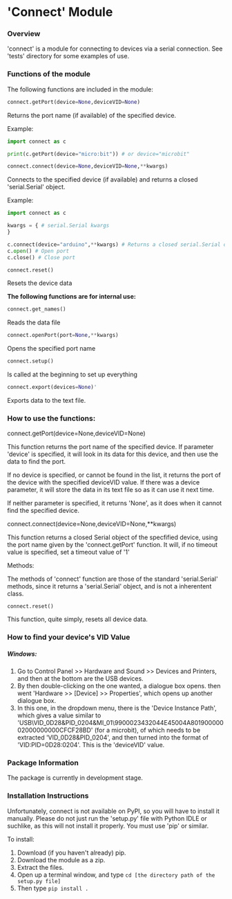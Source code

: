 # 'Connect' Module

### Overview
'connect' is a module for connecting to devices via a serial connection.
See 'tests' directory for some examples of use.

### Functions of the module


The following functions are included in the module:


```python
connect.getPort(device=None,deviceVID=None)
```

Returns the port name (if available) of the specified device.

Example:

```python
import connect as c

print(c.getPort(device="micro:bit")) # or device="microbit"
```

```python
connect.connect(device=None,deviceVID=None,**kwargs)
```

Connects to the specified device (if available) and returns a closed 'serial.Serial' object.

Example:

```python
import connect as c

kwargs = { # serial.Serial kwargs
}

c.connect(device="arduino",**kwargs) # Returns a closed serial.Serial object
c.open() # Open port
c.close() # Close port
```

```python
connect.reset()
```

Resets the device data



**The following functions are for internal use:**

```python
connect.get_names()
```

Reads the data file

```python
connect.openPort(port=None,**kwargs)
```

Opens the specified port name
```python
connect.setup()
```

Is called at the beginning to set up everything

```python
connect.export(devices=None)'
```

Exports data to the text file.

### How to use the functions:


connect.getPort(device=None,deviceVID=None)

  This function returns the port name of the specified device.  If parameter 'device' is specified, it will look in its data for this device, and then use the data to find the port.
  
  If no device is specified, or cannot be found in the list, it returns the port of the device with the specified deviceVID value.  If there was a device parameter, it will store the data in its text file so as it can use it next time.
  
  If neither parameter is specified, it returns 'None', as it does when it cannot find the specified device.



connect.connect(device=None,deviceVID=None,**kwargs)
  
  This function returns a closed Serial object of the specfified device, using the port name given by the 'connect.getPort' function.
  It will, if no timeout value is specified, set a timeout value of '1'
  
  Methods:
    
The methods of 'connect' function are those of the standard 'serial.Serial' methods, since it returns a 'serial.Serial' object, and is not a inherentent class.



`connect.reset()`

  This function, quite simply, resets all device data.
  
  
### How to find your device's VID Value

##### Windows:

1. Go to Control Panel >> Hardware and Sound >> Devices and Printers, and then at the bottom are the USB devices.
2. By then double-clicking on the one wanted, a dialogue box opens. then went 'Hardware >> [Device] >> Properties', which opens up another dialogue box.
3. In this one, in the dropdown menu, there is the 'Device Instance Path', which gives a value similar to 'USB\VID_0D28&PID_0204&MI_01\9900023432044E45004A80190000002000000000CFCF28BD' (for a microbit), of which needs to be extracted 'VID_0D28&PID_0204', and then turned into the format of 'VID:PID=0D28:0204'.  This is the 'deviceVID' value.

### Package Information

The package is currently in development stage.

### Installation Instructions


Unfortunately, connect is not available on PyPI, so you will have to install it manually.  Please do not just run the 'setup.py' file with Python IDLE or suchlike, as this will not install it properly.  You must use 'pip' or similar.

To install:

1)  Download (if you haven't already) pip.
2)  Download the module as a zip.
3)  Extract the files.
4)  Open up a terminal window, and type `cd [the directory path of the setup.py file]`
5)  Then type `pip install .`

